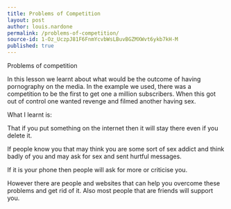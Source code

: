 ```yaml
---
title: Problems of Competition
layout: post
author: louis.nardone
permalink: /problems-of-competition/
source-id: 1-Oz_UczpJ81F6FnmYcvbWsLBuvBGZMXWvt6ykb7kH-M
published: true
---
```

Problems of competition 

In this lesson we learnt about what would be the outcome of having pornography on the media. In the example we used, there was a competition to be the first to get one a million subscribers. When this got out of control one wanted revenge and filmed another having sex. 

What I learnt is:

That if you put something on the internet then it will stay there even if you delete it.

If people know you that may think you are some sort of sex addict and think badly of you  and may ask for sex and sent hurtful messages.

If it is your phone then people will ask for more or criticise you.

However there are people and websites that can help you overcome these problems and get rid of it. Also most people that are friends will support you.

